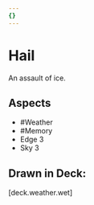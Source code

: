 ```yaml
---
{}
---
```

# Hail
An assault of ice.
## Aspects
- #Weather
- #Memory
- Edge 3
- Sky 3
## Drawn in Deck:
[deck.weather.wet]